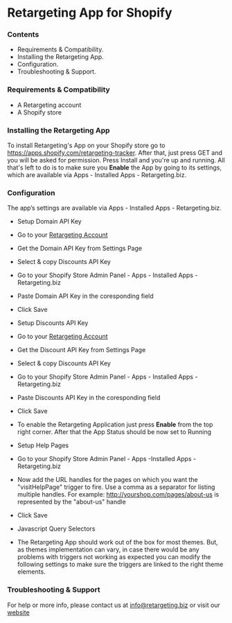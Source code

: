 # Retargeting App for Shopify

### Contents
* Requirements & Compatibility.
* Installing the Retargeting App.
* Configuration.
* Troubleshooting & Support.

### Requirements & Compatibility
* A Retargeting account
* A Shopify store

### Installing the Retargeting App
To install Retargeting's App on your Shopify store go to https://apps.shopify.com/retargeting-tracker.
After that, just press GET and you will be asked for permission.
Press Install and you're up and running.
All that's left to do is to make sure you **Enable** the App by going to its settings, which are available via Apps - Installed Apps - Retargeting.biz.

### Configuration
The app’s settings are available via Apps - Installed Apps - Retargeting.biz.
* Setup Domain API Key
 * Go to your [Retargeting Account](https://retargeting.biz/admin)
 * Get the Domain API Key from Settings Page
 * Select & copy Discounts API Key
 * Go to your Shopify Store Admin Panel - Apps - Installed Apps - Retargeting.biz
 * Paste Domain API Key in the coresponding field
 * Click Save

* Setup Discounts API Key
 * Go to your [Retargeting Account](https://retargeting.biz/admin)
 * Get the Discount API Key from Settings Page
 * Select & copy Discounts API Key
 * Go to your Shopify Store Admin Panel - Apps - Installed Apps - Retargeting.biz
 * Paste Discounts API Key in the coresponding field
 * Click Save

* To enable the Retargeting Application just press **Enable** from the top right corner. After that the App Status should be now set to Running

* Setup Help Pages
 * Go to your Shopify Store Admin Panel - Apps -Installed Apps - Retargeting.biz
 * Now add the URL handles for the pages on which you want the "visitHelpPage" trigger to fire. Use a comma as a separator for listing multiple handles. For example: http://yourshop.com/pages/about-us is represented by the "about-us" handle
 * Click Save

* Javascript Query Selectors
 * The Retargeting App should work out of the box for most themes. But, as themes implementation can vary, in case there would be any problems with triggers not working as expected you can modify the following settings to make sure the triggers are linked to the right theme elements.

### Troubleshooting & Support
For help or more info, please contact us at [info@retargeting.biz](info@retargeting.biz) or visit our [website](https://retargeting.biz)
